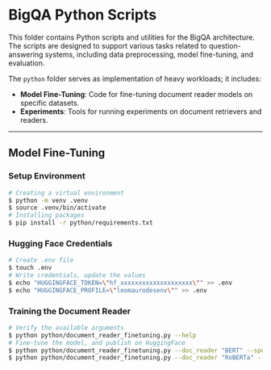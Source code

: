 # BigQA Python Scripts

This folder contains Python scripts and utilities for the BigQA architecture. The scripts are designed to support various tasks related to question-answering systems, including data preprocessing, model fine-tuning, and evaluation.

The `python` folder serves as implementation of heavy workloads; it includes:

- **Model Fine-Tuning**: Code for fine-tuning document reader models on specific datasets.
- **Experiments**: Tools for running experiments on document retrievers and readers.

---
## Model Fine-Tuning

### Setup Environment

```sh
# Creating a virtual environment
$ python -m venv .venv
$ source .venv/bin/activate
# Installing packages
$ pip install -r python/requirements.txt
```

### Hugging Face Credentials

```sh
# Create .env file
$ touch .env
# Write credentials, update the values
$ echo "HUGGINGFACE_TOKEN=\"hf_xxxxxxxxxxxxxxxxxxxx\"" >> .env
$ echo "HUGGINGFACE_PROFILE=\"leomaurodesenv\"" >> .env
```
### Training the Document Reader

```sh
# Verify the available arguments
$ python python/document_reader_finetuning.py --help
# Fine-tune the model, and publish on HuggingFace
$ python python/document_reader_finetuning.py --doc_reader "BERT" --sport "BASKETBALL"
$ python python/document_reader_finetuning.py --doc_reader "RoBERTa" --sport "SOCCER"
```
